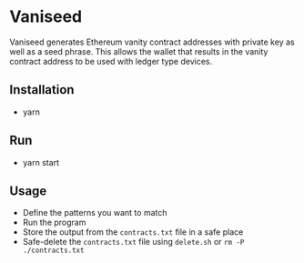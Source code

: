 # Vaniseed

Vaniseed generates Ethereum vanity contract addresses with private key as well as a seed phrase.
This allows the wallet that results in the vanity contract address to be used with ledger type devices.

## Installation

- yarn

## Run

- yarn start

## Usage

- Define the patterns you want to match
- Run the program
- Store the output from the `contracts.txt` file in a safe place
- Safe-delete the `contracts.txt` file using `delete.sh` or `rm -P ./contracts.txt`
